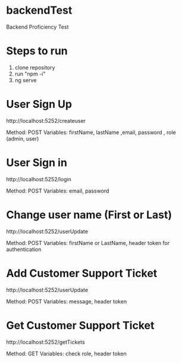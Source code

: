 # backendTest

Backend Proficiency Test

# Steps to run

1. clone repository
2. run "npm -i"
3. ng serve

# User Sign Up

http://localhost:5252/createuser

Method: POST
Variables: firstName, lastName ,email, password , role (admin, user)

# User Sign in

http://localhost:5252/login

Method: POST
Variables: email, password

# Change user name (First or Last)

http://localhost:5252/userUpdate

Method: POST
Variables: firstName or LastName, header token for authentication

# Add Customer Support Ticket

http://localhost:5252/userUpdate

Method: POST
Variables: message, header token

# Get Customer Support Ticket

http://localhost:5252/getTickets

Method: GET
Variables: check role, header token
